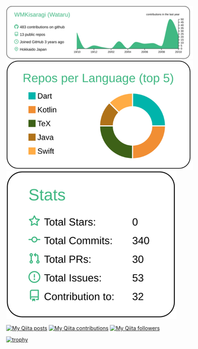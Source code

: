 [![](https://raw.githubusercontent.com/WMKisaragi/WMKisaragi/master/profile-summary-card-output/vue/0-profile-details.svg)](https://github.com/vn7n24fzkq/github-profile-summary-cards)
[![](https://raw.githubusercontent.com/WMKisaragi/WMKisaragi/master/profile-summary-card-output/vue/1-repos-per-language.svg)](https://github.com/vn7n24fzkq/github-profile-summary-cards)
[![](https://raw.githubusercontent.com/WMKisaragi/WMKisaragi/master/profile-summary-card-output/vue/3-stats.svg)](https://github.com/vn7n24fzkq/github-profile-summary-cards)

[![My Qiita posts](https://qiita-badge.apiapi.app/s/wmkisaragi/posts.svg)](http://qiita.com/wmkisaragi)
[![My Qiita contributions](https://qiita-badge.apiapi.app/s/wmkisaragi/contributions.svg)](http://qiita.com/wmkisaragi)
[![My Qiita followers](https://qiita-badge.apiapi.app/s/wmkisaragi/followers.svg)](http://qiita.com/wmkisaragi)

[![trophy](https://github-profile-trophy.vercel.app/?username=WMKisaragi)](https://github.com/ryo-ma/github-profile-trophy)

<!--
**WMKisaragi/WMkisaragi** is a ✨ _special_ ✨ repository because its `README.md` (this file) appears on your GitHub profile.

Here are some ideas to get you started:

- 🔭 I’m currently working on ...
- 🌱 I’m currently learning ...
- 👯 I’m looking to collaborate on ...
- 🤔 I’m looking for help with ...
- 💬 Ask me about ...
- 📫 How to reach me: ...
- 😄 Pronouns: ...
- ⚡ Fun fact: ...
-->
